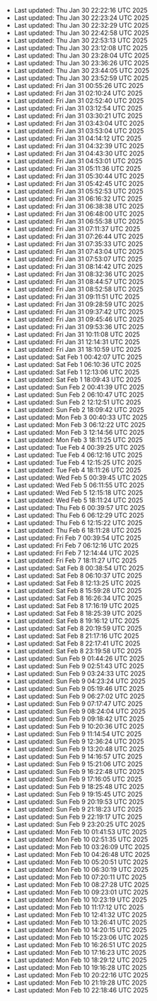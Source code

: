 - Last updated: Thu Jan 30 22:22:16 UTC 2025
- Last updated: Thu Jan 30 22:23:24 UTC 2025
- Last updated: Thu Jan 30 22:32:29 UTC 2025
- Last updated: Thu Jan 30 22:42:58 UTC 2025
- Last updated: Thu Jan 30 22:53:13 UTC 2025
- Last updated: Thu Jan 30 23:12:08 UTC 2025
- Last updated: Thu Jan 30 23:28:04 UTC 2025
- Last updated: Thu Jan 30 23:36:26 UTC 2025
- Last updated: Thu Jan 30 23:44:05 UTC 2025
- Last updated: Thu Jan 30 23:52:59 UTC 2025
- Last updated: Fri Jan 31 00:55:26 UTC 2025
- Last updated: Fri Jan 31 02:10:24 UTC 2025
- Last updated: Fri Jan 31 02:52:40 UTC 2025
- Last updated: Fri Jan 31 03:12:54 UTC 2025
- Last updated: Fri Jan 31 03:30:21 UTC 2025
- Last updated: Fri Jan 31 03:43:04 UTC 2025
- Last updated: Fri Jan 31 03:53:04 UTC 2025
- Last updated: Fri Jan 31 04:14:12 UTC 2025
- Last updated: Fri Jan 31 04:32:39 UTC 2025
- Last updated: Fri Jan 31 04:43:30 UTC 2025
- Last updated: Fri Jan 31 04:53:01 UTC 2025
- Last updated: Fri Jan 31 05:11:36 UTC 2025
- Last updated: Fri Jan 31 05:30:44 UTC 2025
- Last updated: Fri Jan 31 05:42:45 UTC 2025
- Last updated: Fri Jan 31 05:52:53 UTC 2025
- Last updated: Fri Jan 31 06:16:32 UTC 2025
- Last updated: Fri Jan 31 06:38:38 UTC 2025
- Last updated: Fri Jan 31 06:48:00 UTC 2025
- Last updated: Fri Jan 31 06:55:38 UTC 2025
- Last updated: Fri Jan 31 07:11:37 UTC 2025
- Last updated: Fri Jan 31 07:26:44 UTC 2025
- Last updated: Fri Jan 31 07:35:33 UTC 2025
- Last updated: Fri Jan 31 07:43:04 UTC 2025
- Last updated: Fri Jan 31 07:53:07 UTC 2025
- Last updated: Fri Jan 31 08:14:42 UTC 2025
- Last updated: Fri Jan 31 08:32:36 UTC 2025
- Last updated: Fri Jan 31 08:44:57 UTC 2025
- Last updated: Fri Jan 31 08:52:58 UTC 2025
- Last updated: Fri Jan 31 09:11:51 UTC 2025
- Last updated: Fri Jan 31 09:28:59 UTC 2025
- Last updated: Fri Jan 31 09:37:42 UTC 2025
- Last updated: Fri Jan 31 09:45:46 UTC 2025
- Last updated: Fri Jan 31 09:53:36 UTC 2025
- Last updated: Fri Jan 31 10:11:08 UTC 2025
- Last updated: Fri Jan 31 12:14:31 UTC 2025
- Last updated: Fri Jan 31 18:10:59 UTC 2025
- Last updated: Sat Feb  1 00:42:07 UTC 2025
- Last updated: Sat Feb  1 06:10:36 UTC 2025
- Last updated: Sat Feb  1 12:13:06 UTC 2025
- Last updated: Sat Feb  1 18:09:43 UTC 2025
- Last updated: Sun Feb  2 00:41:39 UTC 2025
- Last updated: Sun Feb  2 06:10:47 UTC 2025
- Last updated: Sun Feb  2 12:12:51 UTC 2025
- Last updated: Sun Feb  2 18:09:42 UTC 2025
- Last updated: Mon Feb  3 00:40:33 UTC 2025
- Last updated: Mon Feb  3 06:12:22 UTC 2025
- Last updated: Mon Feb  3 12:14:56 UTC 2025
- Last updated: Mon Feb  3 18:11:25 UTC 2025
- Last updated: Tue Feb  4 00:39:25 UTC 2025
- Last updated: Tue Feb  4 06:12:16 UTC 2025
- Last updated: Tue Feb  4 12:15:25 UTC 2025
- Last updated: Tue Feb  4 18:11:26 UTC 2025
- Last updated: Wed Feb  5 00:39:45 UTC 2025
- Last updated: Wed Feb  5 06:11:55 UTC 2025
- Last updated: Wed Feb  5 12:15:18 UTC 2025
- Last updated: Wed Feb  5 18:11:24 UTC 2025
- Last updated: Thu Feb  6 00:39:57 UTC 2025
- Last updated: Thu Feb  6 06:12:29 UTC 2025
- Last updated: Thu Feb  6 12:15:22 UTC 2025
- Last updated: Thu Feb  6 18:11:28 UTC 2025
- Last updated: Fri Feb  7 00:39:54 UTC 2025
- Last updated: Fri Feb  7 06:12:16 UTC 2025
- Last updated: Fri Feb  7 12:14:44 UTC 2025
- Last updated: Fri Feb  7 18:11:27 UTC 2025
- Last updated: Sat Feb  8 00:38:54 UTC 2025
- Last updated: Sat Feb  8 06:10:37 UTC 2025
- Last updated: Sat Feb  8 12:13:25 UTC 2025
- Last updated: Sat Feb  8 15:59:28 UTC 2025
- Last updated: Sat Feb  8 16:26:34 UTC 2025
- Last updated: Sat Feb  8 17:16:19 UTC 2025
- Last updated: Sat Feb  8 18:25:39 UTC 2025
- Last updated: Sat Feb  8 19:16:12 UTC 2025
- Last updated: Sat Feb  8 20:19:59 UTC 2025
- Last updated: Sat Feb  8 21:17:16 UTC 2025
- Last updated: Sat Feb  8 22:17:41 UTC 2025
- Last updated: Sat Feb  8 23:19:58 UTC 2025
- Last updated: Sun Feb  9 01:44:26 UTC 2025
- Last updated: Sun Feb  9 02:51:43 UTC 2025
- Last updated: Sun Feb  9 03:24:33 UTC 2025
- Last updated: Sun Feb  9 04:23:24 UTC 2025
- Last updated: Sun Feb  9 05:19:46 UTC 2025
- Last updated: Sun Feb  9 06:27:02 UTC 2025
- Last updated: Sun Feb  9 07:17:47 UTC 2025
- Last updated: Sun Feb  9 08:24:04 UTC 2025
- Last updated: Sun Feb  9 09:18:42 UTC 2025
- Last updated: Sun Feb  9 10:20:36 UTC 2025
- Last updated: Sun Feb  9 11:14:54 UTC 2025
- Last updated: Sun Feb  9 12:36:24 UTC 2025
- Last updated: Sun Feb  9 13:20:48 UTC 2025
- Last updated: Sun Feb  9 14:16:57 UTC 2025
- Last updated: Sun Feb  9 15:21:06 UTC 2025
- Last updated: Sun Feb  9 16:22:48 UTC 2025
- Last updated: Sun Feb  9 17:16:05 UTC 2025
- Last updated: Sun Feb  9 18:25:48 UTC 2025
- Last updated: Sun Feb  9 19:15:45 UTC 2025
- Last updated: Sun Feb  9 20:19:53 UTC 2025
- Last updated: Sun Feb  9 21:18:23 UTC 2025
- Last updated: Sun Feb  9 22:19:17 UTC 2025
- Last updated: Sun Feb  9 23:20:25 UTC 2025
- Last updated: Mon Feb 10 01:41:53 UTC 2025
- Last updated: Mon Feb 10 02:51:35 UTC 2025
- Last updated: Mon Feb 10 03:26:09 UTC 2025
- Last updated: Mon Feb 10 04:26:48 UTC 2025
- Last updated: Mon Feb 10 05:20:51 UTC 2025
- Last updated: Mon Feb 10 06:30:19 UTC 2025
- Last updated: Mon Feb 10 07:20:11 UTC 2025
- Last updated: Mon Feb 10 08:27:28 UTC 2025
- Last updated: Mon Feb 10 09:23:01 UTC 2025
- Last updated: Mon Feb 10 10:23:19 UTC 2025
- Last updated: Mon Feb 10 11:17:12 UTC 2025
- Last updated: Mon Feb 10 12:41:32 UTC 2025
- Last updated: Mon Feb 10 13:26:41 UTC 2025
- Last updated: Mon Feb 10 14:20:15 UTC 2025
- Last updated: Mon Feb 10 15:23:06 UTC 2025
- Last updated: Mon Feb 10 16:26:51 UTC 2025
- Last updated: Mon Feb 10 17:16:23 UTC 2025
- Last updated: Mon Feb 10 18:29:12 UTC 2025
- Last updated: Mon Feb 10 19:16:28 UTC 2025
- Last updated: Mon Feb 10 20:22:16 UTC 2025
- Last updated: Mon Feb 10 21:19:28 UTC 2025
- Last updated: Mon Feb 10 22:18:46 UTC 2025
